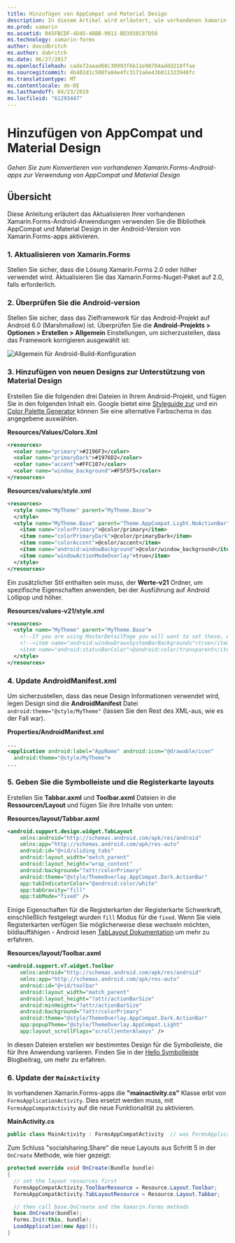 ```yaml
---
title: Hinzufügen von AppCompat und Material Design
description: In diesem Artikel wird erläutert, wie vorhandenen Xamarin.Forms-Android-apps zur Verwendung von AppCompat und Material Design konvertiert wird.
ms.prod: xamarin
ms.assetid: 045FBCDF-4D45-48BB-9911-BD3938C87D58
ms.technology: xamarin-forms
author: davidbritch
ms.author: dabritch
ms.date: 06/27/2017
ms.openlocfilehash: cade72aaad60c30993f6b11e98704addd218ffae
ms.sourcegitcommit: 4b402d1c508fa84e4fc3171a6e43b811323948fc
ms.translationtype: MT
ms.contentlocale: de-DE
ms.lasthandoff: 04/23/2019
ms.locfileid: "61293447"
---
```

# <a name="adding-appcompat-and-material-design"></a>Hinzufügen von AppCompat und Material Design

_Gehen Sie zum Konvertieren von vorhandenen Xamarin.Forms-Android-apps zur Verwendung von AppCompat und Material Design_

<!-- source https://gist.github.com/jassmith/a3b2a543f99126782936
https://blog.xamarin.com/material-design-for-your-xamarin-forms-android-apps/ -->

## <a name="overview"></a>Übersicht

Diese Anleitung erläutert das Aktualisieren Ihrer vorhandenen Xamarin.Forms-Android-Anwendungen verwenden Sie die Bibliothek AppCompat und Material Design in der Android-Version von Xamarin.Forms-apps aktivieren.

### <a name="1-update-xamarinforms"></a>1. Aktualisieren von Xamarin.Forms

Stellen Sie sicher, dass die Lösung Xamarin.Forms 2.0 oder höher verwendet wird. Aktualisieren Sie das Xamarin.Forms-Nuget-Paket auf 2.0, falls erforderlich.

### <a name="2-check-android-version"></a>2. Überprüfen Sie die Android-version

Stellen Sie sicher, dass das Zielframework für das Android-Projekt auf Android 6.0 (Marshmallow) ist. Überprüfen Sie die **Android-Projekts > Optionen > Erstellen > Allgemein** Einstellungen, um sicherzustellen, dass das Framework korrigieren ausgewählt ist:

 ![](appcompat-images/target-android-6-sml.png "Allgemein für Android-Build-Konfiguration")

### <a name="3-add-new-themes-to-support-material-design"></a>3. Hinzufügen von neuen Designs zur Unterstützung von Material Design

Erstellen Sie die folgenden drei Dateien in Ihrem Android-Projekt, und fügen Sie in den folgenden Inhalt ein. Google bietet eine [Styleguide zur](http://www.google.com/design/spec/style/color.html#color-color-palette) und ein [Color Palette Generator](http://www.materialpalette.com/) können Sie eine alternative Farbschema in das angegebene auswählen.

**Resources/Values/Colors.Xml**

```xml
<resources>
  <color name="primary">#2196F3</color>
  <color name="primaryDark">#1976D2</color>
  <color name="accent">#FFC107</color>
  <color name="window_background">#F5F5F5</color>
</resources>
```

**Resources/values/style.xml**

```xml
<resources>
  <style name="MyTheme" parent="MyTheme.Base">
  </style>
  <style name="MyTheme.Base" parent="Theme.AppCompat.Light.NoActionBar">
    <item name="colorPrimary">@color/primary</item>
    <item name="colorPrimaryDark">@color/primaryDark</item>
    <item name="colorAccent">@color/accent</item>
    <item name="android:windowBackground">@color/window_background</item>
    <item name="windowActionModeOverlay">true</item>
  </style>
</resources>
```

Ein zusätzlicher Stil enthalten sein muss, der **Werte-v21** Ordner, um spezifische Eigenschaften anwenden, bei der Ausführung auf Android Lollipop und höher.

**Resources/values-v21/style.xml**

```xml
<resources>
  <style name="MyTheme" parent="MyTheme.Base">
    <!--If you are using MasterDetailPage you will want to set these, else you can leave them out-->
    <!--<item name="android:windowDrawsSystemBarBackgrounds">true</item>
    <item name="android:statusBarColor">@android:color/transparent</item>-->
  </style>
</resources>
```

### <a name="4-update-androidmanifestxml"></a>4. Update AndroidManifest.xml

Um sicherzustellen, dass das neue Design Informationen verwendet wird, legen Design sind die **AndroidManifest** Datei `android:theme="@style/MyTheme"` (lassen Sie den Rest des XML-aus, wie es der Fall war).

**Properties/AndroidManifest.xml**

```xml
...
<application android:label="AppName" android:icon="@drawable/icon"
  android:theme="@style/MyTheme">
...
```

### <a name="5-provide-toolbar-and-tab-layouts"></a>5. Geben Sie die Symbolleiste und die Registerkarte layouts

Erstellen Sie **Tabbar.axml** und **Toolbar.axml** Dateien in die **Ressourcen/Layout** und fügen Sie ihre Inhalte von unten:

**Resources/layout/Tabbar.axml**

```xml
<android.support.design.widget.TabLayout
    xmlns:android="http://schemas.android.com/apk/res/android"
    xmlns:app="http://schemas.android.com/apk/res-auto"
    android:id="@+id/sliding_tabs"
    android:layout_width="match_parent"
    android:layout_height="wrap_content"
    android:background="?attr/colorPrimary"
    android:theme="@style/ThemeOverlay.AppCompat.Dark.ActionBar"
    app:tabIndicatorColor="@android:color/white"
    app:tabGravity="fill"
    app:tabMode="fixed" />
```

Einige Eigenschaften für die Registerkarten der Registerkarte Schwerkraft, einschließlich festgelegt wurden `fill` Modus für die `fixed`.
Wenn Sie viele Registerkarten verfügen Sie möglicherweise diese wechseln möchten, bildlauffähigen - Android lesen [TabLayout Dokumentation](https://developer.android.com/reference/android/support/design/widget/TabLayout.html) um mehr zu erfahren.

**Resources/layout/Toolbar.axml**

```xml
<android.support.v7.widget.Toolbar
    xmlns:android="http://schemas.android.com/apk/res/android"
    xmlns:app="http://schemas.android.com/apk/res-auto"
    android:id="@+id/toolbar"
    android:layout_width="match_parent"
    android:layout_height="?attr/actionBarSize"
    android:minHeight="?attr/actionBarSize"
    android:background="?attr/colorPrimary"
    android:theme="@style/ThemeOverlay.AppCompat.Dark.ActionBar"
    app:popupTheme="@style/ThemeOverlay.AppCompat.Light"
    app:layout_scrollFlags="scroll|enterAlways" />
```

In diesen Dateien erstellen wir bestimmtes Design für die Symbolleiste, die für Ihre Anwendung variieren.
Finden Sie in der [Hello Symbolleiste](https://blog.xamarin.com/android-tips-hello-toolbar-goodbye-action-bar/) Blogbeitrag, um mehr zu erfahren.


### <a name="6-update-the-mainactivity"></a>6. Update der `MainActivity`

In vorhandenen Xamarin.Forms-apps die **"mainactivity.cs"** Klasse erbt von `FormsApplicationActivity`. Dies ersetzt werden muss, mit `FormsAppCompatActivity` auf die neue Funktionalität zu aktivieren.

**MainActivity.cs**

```csharp
public class MainActivity : FormsAppCompatActivity  // was FormsApplicationActivity
```

Zum Schluss "socialsharing.Share" die neue Layouts aus Schritt 5 in der `OnCreate` Methode, wie hier gezeigt:

```csharp
protected override void OnCreate(Bundle bundle)
{
  // set the layout resources first
  FormsAppCompatActivity.ToolbarResource = Resource.Layout.Toolbar;
  FormsAppCompatActivity.TabLayoutResource = Resource.Layout.Tabbar;

  // then call base.OnCreate and the Xamarin.Forms methods
  base.OnCreate(bundle);
  Forms.Init(this, bundle);
  LoadApplication(new App());
}
```
